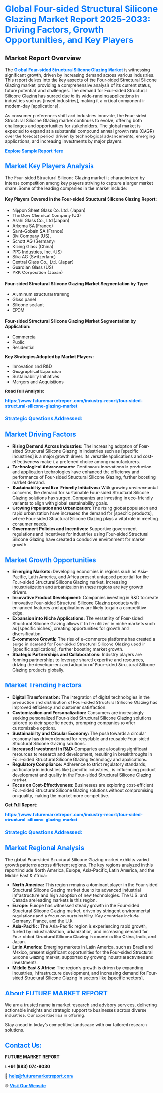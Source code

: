 <h1 style="color: #007BFF;">Global Four-sided Structural Silicone Glazing Market Report 2025-2033: Driving Factors, Growth Opportunities, and Key Players</h1>

<section id="overview">
<h2>Market Report Overview</h2>
<p>The <a href="https://www.futuremarketreport.com/industry-report/four-sided-structural-silicone-glazing-market" style="color: #007BFF; text-decoration: none;"><strong>Global Four-sided Structural Silicone Glazing Market</strong></a> is witnessing significant growth, driven by increasing demand across various industries. This report delves into the key aspects of the Four-sided Structural Silicone Glazing market, providing a comprehensive analysis of its current status, future potential, and challenges. The demand for Four-sided Structural Silicone Glazing has surged due to its wide-ranging applications in industries such as [insert industries], making it a critical component in modern-day [applications].</p>
<p>As consumer preferences shift and industries innovate, the Four-sided Structural Silicone Glazing market continues to evolve, offering both challenges and opportunities for stakeholders. The global market is expected to expand at a substantial compound annual growth rate (CAGR) over the forecast period, driven by technological advancements, emerging applications, and increasing investments by major players.</p>
</section>

<section id="overview">
<p><a href="https://www.futuremarketreport.com/request-sample/reportId=53639" style="color: #007BFF; text-decoration: none;"><strong>Explore Sample Report Here</strong></a></p>
</section>

<section id="key-players">
<h2 style="color: #007BFF;">Market Key Players Analysis</h2>
<p>The Four-sided Structural Silicone Glazing market is characterized by intense competition among key players striving to capture a larger market share. Some of the leading companies in the market include:</p>
<h4>Key Players Covered in the Four-sided Structural Silicone Glazing Report:</h4>
<ul><li>Nippon Sheet Glass Co. Ltd. (Japan)</li><li>The Dow Chemical Company (US)</li><li>Asahi Glass Co., Ltd (Japan)</li><li>Arkema SA (France)</li><li>Saint-Gobain SA (France)</li><li>3M Company (US),</li><li>Schott AG (Germany)</li><li>Kibing Glass (China)</li><li>PPG Industries, Inc. (US)</li><li>Sika AG (Switzerland)</li><li>Central Glass Co., Ltd. (Japan)</li><li>Guardian Glass (US)</li><li>YKK Corporation (Japan)</li></ul>
<h4>Four-sided Structural Silicone Glazing Market Segmentation by Type:</h4>
<ul><li>Aluminum structural framing</li><li>Glass panel</li><li>Silicone sealant</li><li>EPDM</li></ul>

<h4>Four-sided Structural Silicone Glazing Market Segmentation by Application:</h4>
<ul><li>Commercial</li><li>Public</li><li>Residential</li></ul>
<p><strong>Key Strategies Adopted by Market Players:</strong></p>
<ul>
<li>Innovation and R&D</li>
<li>Geographical Expansion</li>
<li>Sustainability Initiatives</li>
<li>Mergers and Acquisitions</li>
</ul>
</section>

<section>
<p><strong>Read Full Analysis: </strong></p><a href="https://www.futuremarketreport.com/industry-report/four-sided-structural-silicone-glazing-market" style="color: #007BFF; text-decoration: none;"><strong>https://www.futuremarketreport.com/industry-report/four-sided-structural-silicone-glazing-market</strong></a>
<h3 style="color: #007BFF;">Strategic Questions Addressed:</h3>
</section>

<section id="driving-factors">
<h2 style="color: #007BFF;">Market Driving Factors</h2>
<ul>
<li><strong>Rising Demand Across Industries:</strong> The increasing adoption of Four-sided Structural Silicone Glazing in industries such as [specific industries] is a major growth driver. Its versatile applications and cost-effectiveness make it a preferred choice among manufacturers.</li>
<li><strong>Technological Advancements:</strong> Continuous innovations in production and application technologies have enhanced the efficiency and performance of Four-sided Structural Silicone Glazing, further boosting market demand.</li>
<li><strong>Sustainability and Eco-Friendly Initiatives:</strong> With growing environmental concerns, the demand for sustainable Four-sided Structural Silicone Glazing solutions has surged. Companies are investing in eco-friendly variants to align with global sustainability goals.</li>
<li><strong>Growing Population and Urbanization:</strong> The rising global population and rapid urbanization have increased the demand for [specific products], where Four-sided Structural Silicone Glazing plays a vital role in meeting consumer needs.</li>
<li><strong>Government Policies and Incentives:</strong> Supportive government regulations and incentives for industries using Four-sided Structural Silicone Glazing have created a conducive environment for market growth.</li>
</ul>
</section>

<section id="growth-opportunities">
<h2 style="color: #007BFF;">Market Growth Opportunities</h2>
<ul>
<li><strong>Emerging Markets:</strong> Developing economies in regions such as Asia-Pacific, Latin America, and Africa present untapped potential for the Four-sided Structural Silicone Glazing market. Increasing industrialization and urbanization in these regions are key growth drivers.</li>
<li><strong>Innovative Product Development:</strong> Companies investing in R&D to create innovative Four-sided Structural Silicone Glazing products with enhanced features and applications are likely to gain a competitive edge.</li>
<li><strong>Expansion into Niche Applications:</strong> The versatility of Four-sided Structural Silicone Glazing allows it to be utilized in niche markets such as [specific niches], creating opportunities for growth and diversification.</li>
<li><strong>E-commerce Growth:</strong> The rise of e-commerce platforms has created a surge in demand for Four-sided Structural Silicone Glazing used in [specific applications], further boosting market growth.</li>
<li><strong>Strategic Partnerships and Collaborations:</strong> Industry players are forming partnerships to leverage shared expertise and resources, driving the development and adoption of Four-sided Structural Silicone Glazing products globally.</li>
</ul>
</section>

<section id="trending-factors">
<h2 style="color: #007BFF;">Market Trending Factors</h2>
<ul>
<li><strong>Digital Transformation:</strong> The integration of digital technologies in the production and distribution of Four-sided Structural Silicone Glazing has improved efficiency and customer satisfaction.</li>
<li><strong>Customization and Personalization:</strong> Consumers are increasingly seeking personalized Four-sided Structural Silicone Glazing solutions tailored to their specific needs, prompting companies to offer customizable options.</li>
<li><strong>Sustainability and Circular Economy:</strong> The push towards a circular economy has driven demand for recyclable and reusable Four-sided Structural Silicone Glazing solutions.</li>
<li><strong>Increased Investment in R&D:</strong> Companies are allocating significant resources to research and development, resulting in breakthroughs in Four-sided Structural Silicone Glazing technology and applications.</li>
<li><strong>Regulatory Compliance:</strong> Adherence to strict regulatory standards, particularly in industries like [specific industries], is influencing product development and quality in the Four-sided Structural Silicone Glazing market.</li>
<li><strong>Focus on Cost-Effectiveness:</strong> Businesses are exploring cost-efficient Four-sided Structural Silicone Glazing solutions without compromising on quality, making the market more competitive.</li>
</ul>
</section>

<section>
<p><strong>Get Full Report: </strong></p><a href="https://www.futuremarketreport.com/industry-report/four-sided-structural-silicone-glazing-market" style="color: #007BFF; text-decoration: none;"><strong>https://www.futuremarketreport.com/industry-report/four-sided-structural-silicone-glazing-market</strong></a>
<h3 style="color: #007BFF;">Strategic Questions Addressed:</h3>
</section>


<section id="regional-analysis">
<h2 style="color: #007BFF;">Market Regional Analysis</h2>
<p>The global Four-sided Structural Silicone Glazing market exhibits varied growth patterns across different regions. The key regions analyzed in this report include North America, Europe, Asia-Pacific, Latin America, and the Middle East & Africa:</p>
<ul>
<li><strong>North America:</strong> This region remains a dominant player in the Four-sided Structural Silicone Glazing market due to its advanced industrial infrastructure and high adoption of new technologies. The U.S. and Canada are leading markets in this region.</li>
<li><strong>Europe:</strong> Europe has witnessed steady growth in the Four-sided Structural Silicone Glazing market, driven by stringent environmental regulations and a focus on sustainability. Key countries include Germany, France, and the U.K.</li>
<li><strong>Asia-Pacific:</strong> The Asia-Pacific region is experiencing rapid growth, fueled by industrialization, urbanization, and increasing demand for Four-sided Structural Silicone Glazing in countries like China, India, and Japan.</li>
<li><strong>Latin America:</strong> Emerging markets in Latin America, such as Brazil and Mexico, present significant opportunities for the Four-sided Structural Silicone Glazing market, supported by growing industrial activities and investments.</li>
<li><strong>Middle East & Africa:</strong> The region’s growth is driven by expanding industries, infrastructure development, and increasing demand for Four-sided Structural Silicone Glazing in sectors like [specific sectors].</li>
</ul>
</section>

<footer>
<h2 style="color: #007BFF;">About FUTURE MARKET REPORT</h2>
<p>We are a trusted name in market research and advisory services, delivering actionable insights and strategic support to businesses across diverse industries. Our expertise lies in offering:</p>

<p>Stay ahead in today’s competitive landscape with our tailored research solutions.</p>

<h2 style="color: #007BFF;">Contact Us:</h2>
<p><strong>FUTURE MARKET REPORT</strong></p>
<p>📞 <strong>+91 (883) 074-8030</strong></p>
<p>📧 <strong><a href="mailto:help@futuremarketreport.com" style="color: #007BFF;">help@futuremarketreport.com</a></strong></p>
<p>🌐 <strong><a href="https://www.futuremarketreport.com/" style="color: #007BFF;">Visit Our Website</a></strong></p>
</footer>